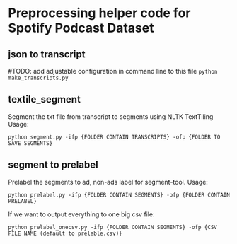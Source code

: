 # Preprocessing helper code for Spotify Podcast Dataset

## json to transcript
#TODO: add adjustable configuration in command line to this file
```python make_transcripts.py```

## textile_segment
Segment the txt file from transcript to segments using NLTK TextTiling
Usage:
```
python segment.py -ifp {FOLDER CONTAIN TRANSCRIPTS} -ofp {FOLDER TO SAVE SEGMENTS}
```

## segment to prelabel
Prelabel the segments to ad, non-ads label for segment-tool.
Usage:
```
python prelabel.py -ifp {FOLDER CONTAIN SEGMENTS} -ofp {FOLDER CONTAIN PRELABEL}
```
If we want to output everything to one big csv file:
```
python prelabel_onecsv.py -ifp {FOLDER CONTAIN SEGMENTS} -ofp {CSV FILE NAME (default to prelable.csv)}
```

